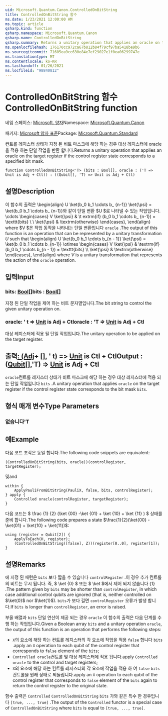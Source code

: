 ```yaml
---
uid: Microsoft.Quantum.Canon.ControlledOnBitString
title: ControlledOnBitString 함수
ms.date: 1/23/2021 12:00:00 AM
ms.topic: article
qsharp.kind: function
qsharp.namespace: Microsoft.Quantum.Canon
qsharp.name: ControlledOnBitString
qsharp.summary: Returns a unitary operation that applies an oracle on the target register if the control register state corresponds to a specified bit mask.
ms.openlocfilehash: 176170cc972ca67b812b84f79cf97ba5418be9b6
ms.sourcegitcommit: 71605ea9cc630e84e7ef29027e1f0ea06299747e
ms.translationtype: MT
ms.contentlocale: ko-KR
ms.lasthandoff: 01/26/2021
ms.locfileid: "98840812"
---
```

# <a name="controlledonbitstring-function"></a><span data-ttu-id="50871-102">ControlledOnBitString 함수</span><span class="sxs-lookup"><span data-stu-id="50871-102">ControlledOnBitString function</span></span>

<span data-ttu-id="50871-103">네임 스페이스: [Microsoft. 양자](xref:Microsoft.Quantum.Canon)</span><span class="sxs-lookup"><span data-stu-id="50871-103">Namespace: [Microsoft.Quantum.Canon](xref:Microsoft.Quantum.Canon)</span></span>

<span data-ttu-id="50871-104">패키지: [Microsoft 양자 표준](https://nuget.org/packages/Microsoft.Quantum.Standard)</span><span class="sxs-lookup"><span data-stu-id="50871-104">Package: [Microsoft.Quantum.Standard](https://nuget.org/packages/Microsoft.Quantum.Standard)</span></span>


<span data-ttu-id="50871-105">컨트롤 레지스터 상태가 지정 된 비트 마스크에 해당 하는 경우 대상 레지스터에 oracle을 적용 하는 단일 작업을 반환 합니다.</span><span class="sxs-lookup"><span data-stu-id="50871-105">Returns a unitary operation that applies an oracle on the target register if the control register state corresponds to a specified bit mask.</span></span>

```qsharp
function ControlledOnBitString<'T> (bits : Bool[], oracle : ('T => Unit is Adj + Ctl)) : ((Qubit[], 'T) => Unit is Adj + Ctl)
```


## <a name="description"></a><span data-ttu-id="50871-106">설명</span><span class="sxs-lookup"><span data-stu-id="50871-106">Description</span></span>

<span data-ttu-id="50871-107">이 함수의 출력은 \begin{align} U \ket{b_0 b_1 \cdots b_ {n-1}} \ket{\psi} = \ket{b_0 b_1 \cdots b_ {n-1}}와 같이 단일 변환 $U $로 나타낼 수 있는 작업입니다. \cdots \begin{cases} V \ket{\psi} & \t extrm{if} (b_0 b_1 \cdots b_ {n-1}) = \texttt{bits} \\ \\ \ket{\psi} & \textrm{otherwise} \end{cases}, \end{align} where $V $은 작업 동작을 나타내는 단일 변환입니다 `oracle` .</span><span class="sxs-lookup"><span data-stu-id="50871-107">The output of this function is an operation that can be represented by a unitary transformation $U$ such that \begin{align} U \ket{b_0 b_1 \cdots b_{n - 1}} \ket{\psi} = \ket{b_0 b_1 \cdots b_{n-1}} \otimes \begin{cases} V \ket{\psi} & \textrm{if} (b_0 b_1 \cdots b_{n - 1}) = \texttt{bits} \\\\ \ket{\psi} & \textrm{otherwise} \end{cases}, \end{align} where $V$ is a unitary transformation that represents the action of the `oracle` operation.</span></span>

## <a name="input"></a><span data-ttu-id="50871-108">입력</span><span class="sxs-lookup"><span data-stu-id="50871-108">Input</span></span>

### <a name="bits--bool"></a><span data-ttu-id="50871-109">bits: [Bool](xref:microsoft.quantum.lang-ref.bool)[]</span><span class="sxs-lookup"><span data-stu-id="50871-109">bits : [Bool](xref:microsoft.quantum.lang-ref.bool)[]</span></span>

<span data-ttu-id="50871-110">지정 된 단일 작업을 제어 하는 비트 문자열입니다.</span><span class="sxs-lookup"><span data-stu-id="50871-110">The bit string to control the given unitary operation on.</span></span>


### <a name="oracle--t--unit--is-adj--ctl"></a><span data-ttu-id="50871-111">oracle: ' t => [Unit](xref:microsoft.quantum.lang-ref.unit)  is Adj + Ctl</span><span class="sxs-lookup"><span data-stu-id="50871-111">oracle : 'T => [Unit](xref:microsoft.quantum.lang-ref.unit)  is Adj + Ctl</span></span>

<span data-ttu-id="50871-112">대상 레지스터에 적용 될 단일 작업입니다.</span><span class="sxs-lookup"><span data-stu-id="50871-112">The unitary operation to be applied on the target register.</span></span>



## <a name="output--qubitt--unit--is-adj--ctl"></a><span data-ttu-id="50871-113">출력[: (Adj](xref:microsoft.quantum.lang-ref.qubit)+ [], ' t) => [Unit](xref:microsoft.quantum.lang-ref.unit)  is Ctl + Ctl</span><span class="sxs-lookup"><span data-stu-id="50871-113">Output : ([Qubit](xref:microsoft.quantum.lang-ref.qubit)[],'T) => [Unit](xref:microsoft.quantum.lang-ref.unit)  is Adj + Ctl</span></span>

<span data-ttu-id="50871-114">`oracle`컨트롤 레지스터 상태가 비트 마스크에 해당 하는 경우 대상 레지스터에 적용 되는 단일 작업입니다 `bits` .</span><span class="sxs-lookup"><span data-stu-id="50871-114">A unitary operation that applies `oracle` on the target register if the control register state corresponds to the bit mask `bits`.</span></span>

## <a name="type-parameters"></a><span data-ttu-id="50871-115">형식 매개 변수</span><span class="sxs-lookup"><span data-stu-id="50871-115">Type Parameters</span></span>

### <a name="t"></a><span data-ttu-id="50871-116">없습니다</span><span class="sxs-lookup"><span data-stu-id="50871-116">'T</span></span>



## <a name="example"></a><span data-ttu-id="50871-117">예</span><span class="sxs-lookup"><span data-stu-id="50871-117">Example</span></span>

<span data-ttu-id="50871-118">다음 코드 조각은 동일 합니다.</span><span class="sxs-lookup"><span data-stu-id="50871-118">The following code snippets are equivalent:</span></span>

```qsharp
(ControlledOnBitString(bits, oracle))(controlRegister, targetRegister);
```

<span data-ttu-id="50871-119">및</span><span class="sxs-lookup"><span data-stu-id="50871-119">and</span></span>

```qsharp
within {
    ApplyPauliFromBitString(PauliX, false, bits, controlRegister);
} apply {
    Controlled oracle(controlRegister, targetRegister);
}
```

<span data-ttu-id="50871-120">다음 코드는 $ \frac {1} {2} (\ket {00} -\ket {01} + \ket {10} + \ket {11} ) $ 상태를 준비 합니다.</span><span class="sxs-lookup"><span data-stu-id="50871-120">The following code prepares a state $\frac{1}{2}(\ket{00} - \ket{01} + \ket{10} + \ket{11})$:</span></span>

```qsharp
using (register = Qubit[2]) {
    ApplyToEach(H, register);
    (ControlledOnBitString([false], Z))(register[0..0], register[1]);
}
```

## <a name="remarks"></a><span data-ttu-id="50871-121">설명</span><span class="sxs-lookup"><span data-stu-id="50871-121">Remarks</span></span>

<span data-ttu-id="50871-122">에 지정 된 패턴은 `bits` 보다 짧을 수 있습니다 `controlRegister` .이 경우 추가 컨트롤의 비트는 무시 됩니다. 즉, $ \ket {0} $ 또는 $ \ket $에서 제어 되지 않습니다 {1} .</span><span class="sxs-lookup"><span data-stu-id="50871-122">The pattern given by `bits` may be shorter than `controlRegister`, in which case additional control qubits are ignored (that is, neither controlled on $\ket{0}$ nor $\ket{1}$).</span></span>
<span data-ttu-id="50871-123">`bits`가 보다 길면 `controlRegister` 오류가 발생 합니다.</span><span class="sxs-lookup"><span data-stu-id="50871-123">If `bits` is longer than `controlRegister`, an error is raised.</span></span>

<span data-ttu-id="50871-124">부울 배열과 `bits` 단일 연산이 제공 되는 경우 `oracle` 이 함수의 출력은 다음 단계를 수행 하는 작업입니다.</span><span class="sxs-lookup"><span data-stu-id="50871-124">Given a Boolean array `bits` and a unitary operation `oracle`, the output of this function is an operation that performs the following steps:</span></span>

* <span data-ttu-id="50871-125">`X`의 요소에 해당 하는 컨트롤 레지스터의 각 요소에 작업을 적용 `false` 합니다 `bits` .</span><span class="sxs-lookup"><span data-stu-id="50871-125">apply an `X` operation to each qubit of the control register that corresponds to `false` element of the `bits`;</span></span>
* <span data-ttu-id="50871-126">`Controlled oracle`컨트롤 및 대상 레지스터에 적용 됩니다.</span><span class="sxs-lookup"><span data-stu-id="50871-126">apply `Controlled oracle` to the control and target registers;</span></span>
* <span data-ttu-id="50871-127">`X`의 요소에 해당 하는 컨트롤 레지스터의 각 요소에 작업을 적용 하 여 `false` `bits` 컨트롤을 원래 상태로 되돌립니다.</span><span class="sxs-lookup"><span data-stu-id="50871-127">apply an `X` operation to each qubit of the control register that corresponds to `false` element of the `bits` again to return the control register to the original state.</span></span>

<span data-ttu-id="50871-128">함수 출력은 `Controlled` `ControlledOnBitString` `bits` 가와 같은 특수 한 경우입니다 `[true, ..., true]` .</span><span class="sxs-lookup"><span data-stu-id="50871-128">The output of the `Controlled` functor is a special case of `ControlledOnBitString` where `bits` is equal to `[true, ..., true]`.</span></span>